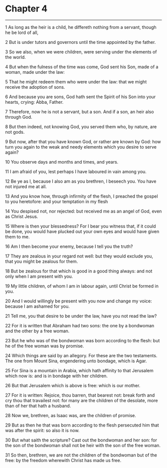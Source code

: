 # Chapter 4

***

1 As long as the heir is a child, he differeth nothing from a servant, though he be lord of all,

2 But is under tutors and governors until the time appointed by the father.

3 So we also, when we were children, were serving under the elements of the world.

4 But when the fulness of the time was come, God sent his Son, made of a woman, made under the law:

5 That he might redeem them who were under the law: that we might receive the adoption of sons.

6 And because you are sons, God hath sent the Spirit of his Son into your hearts, crying: Abba, Father.

7 Therefore, now he is not a servant, but a son. And if a son, an heir also through God.

8 But then indeed, not knowing God, you served them who, by nature, are not gods.

9 But now, after that you have known God, or rather are known by God: how turn you again to the weak and needy elements which you desire to serve again?

10 You observe days and months and times, and years.

11 I am afraid of you, lest perhaps I have laboured in vain among you.

12 Be ye as I, because I also am as you brethren, I beseech you. You have not injured me at all.

13 And you know how, through infirmity of the flesh, I preached the gospel to you heretofore: and your temptation in my flesh

14 You despised not, nor rejected: but received me as an angel of God, even as Christ Jesus.

15 Where is then your blessedness? For I bear you witness that, if it could be done, you would have plucked out your own eyes and would have given them to me.

16 Am I then become your enemy, because I tell you the truth?

17 They are zealous in your regard not well: but they would exclude you, that you might be zealous for them.

18 But be zealous for that which is good in a good thing always: and not only when I am present with you.

19 My little children, of whom I am in labour again, until Christ be formed in you.

20 And I would willingly be present with you now and change my voice: because I am ashamed for you.

21 Tell me, you that desire to be under the law, have you not read the law?

22 For it is written that Abraham had two sons: the one by a bondwoman and the other by a free woman.

23 But he who was of the bondwoman was born according to the flesh: but he of the free woman was by promise.

24 Which things are said by an allegory. For these are the two testaments. The one from Mount Sina, engendering unto bondage, which is Agar.

25 For Sina is a mountain in Arabia, which hath affinity to that Jerusalem which now is: and is in bondage with her children.

26 But that Jerusalem which is above is free: which is our mother.

27 For it is written: Rejoice, thou barren, that bearest not: break forth and cry thou that travailest not: for many are the children of the desolate, more than of her that hath a husband.

28 Now we, brethren, as Isaac was, are the children of promise.

29 But as then he that was born according to the flesh persecuted him that was after the spirit: so also it is now.

30 But what saith the scripture? Cast out the bondwoman and her son: for the son of the bondwoman shall not be heir with the son of the free woman.

31 So then, brethren, we are not the children of the bondwoman but of the free: by the freedom wherewith Christ has made us free.

